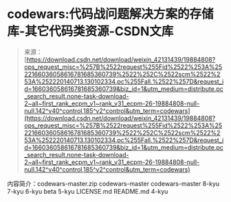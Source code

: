 <!--yml
category: codewars
date: 2022-08-13 11:36:08
-->

# codewars:代码战问题解决方案的存储库-其它代码类资源-CSDN文库

> 来源：[https://download.csdn.net/download/weixin_42131439/19884808?ops_request_misc=%257B%2522request%255Fid%2522%253A%2522166036058616781685360739%2522%252C%2522scm%2522%253A%252220140713.130102334.pc%255Fall.%2522%257D&request_id=166036058616781685360739&biz_id=1&utm_medium=distribute.pc_search_result.none-task-download-2~all~first_rank_ecpm_v1~rank_v31_ecpm-26-19884808-null-null.142^v40^control,185^v2^control&utm_term=codewars](https://download.csdn.net/download/weixin_42131439/19884808?ops_request_misc=%257B%2522request%255Fid%2522%253A%2522166036058616781685360739%2522%252C%2522scm%2522%253A%252220140713.130102334.pc%255Fall.%2522%257D&request_id=166036058616781685360739&biz_id=1&utm_medium=distribute.pc_search_result.none-task-download-2~all~first_rank_ecpm_v1~rank_v31_ecpm-26-19884808-null-null.142^v40^control,185^v2^control&utm_term=codewars)

内容简介：codewars-master.zip codewars-master codewars-master 8-kyu 7-kyu 6-kyu beta 5-kyu LICENSE.md README.md 4-kyu